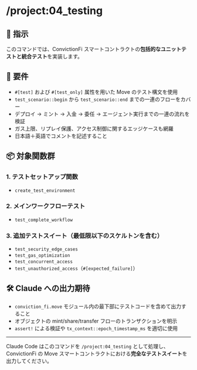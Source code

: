 # /project:04_testing

## 🧪 指示

このコマンドでは、ConvictionFi スマートコントラクトの**包括的なユニットテストと統合テスト**を実装します。

## 🎯 要件

- `#[test]` および `#[test_only]` 属性を用いた Move のテスト構文を使用
- `test_scenario::begin` から `test_scenario::end` までの一連のフローをカバー
- デプロイ → ミント → 入金 → 委任 → エージェント実行までの一連の流れを検証
- ガス上限、リプレイ保護、アクセス制御に関するエッジケースも網羅
- 日本語＋英語でコメントを記述すること

## 📦 対象関数群

### 1. テストセットアップ関数

- `create_test_environment`

### 2. メインワークフローテスト

- `test_complete_workflow`

### 3. 追加テストスイート（最低限以下のスケルトンを含む）

- `test_security_edge_cases`
- `test_gas_optimization`
- `test_concurrent_access`
- `test_unauthorized_access`（`#[expected_failure]`）

## 🛠 Claude への出力期待

- `conviction_fi.move` モジュール内の最下部にテストコードを含めて出力すること
- オブジェクトの mint/share/transfer フローのトランザクションを明示
- `assert!` による検証や `tx_context::epoch_timestamp_ms` を適切に使用

---

Claude Code はこのコマンドを `/project:04_testing` として処理し、ConvictionFi の Move スマートコントラクトにおける**完全なテストスイート**を出力してください。
